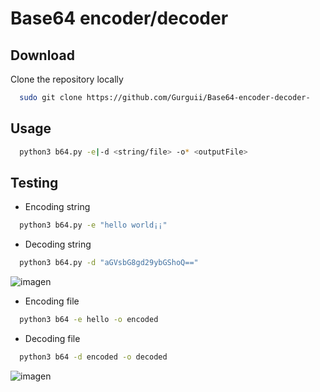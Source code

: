 
# Base64 encoder/decoder



## Download

Clone the repository locally  
```bash
  sudo git clone https://github.com/Gurguii/Base64-encoder-decoder-
```
## Usage
```bash
  python3 b64.py -e|-d <string/file> -o* <outputFile>
```
## Testing

- Encoding string
```bash
  python3 b64.py -e "hello world¡¡"
```
- Decoding string
```bash
  python3 b64.py -d "aGVsbG8gd29ybGShoQ=="
```
![imagen](https://user-images.githubusercontent.com/101645735/197558673-6a342812-b772-47d3-b882-849f7d316697.png)


- Encoding file
```bash
  python3 b64 -e hello -o encoded
```
- Decoding file
```bash
  python3 b64 -d encoded -o decoded
```

![imagen](https://user-images.githubusercontent.com/101645735/197558318-1bd48c70-c243-4295-9043-2e710c1a67c5.png)

